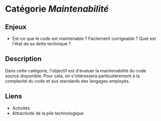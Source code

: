 # Catégorie *Maintenabilité*

## Enjeux

- Est-ce que le code est maintenable ? Facilement corrigeable ? Quel est l'état de sa dette technique ?

## Description

Dans cette catégorie, l'objectif est d'évaluer la maintenabilité du code source disponible.
Pour cela, on s'intéressera particulièrement à la complexité du code et aux standards
des langages employés. 

## Liens 

- Activités 
- Attractivité de la pile technologique
